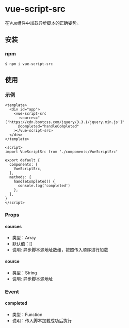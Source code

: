 # vue-script-src
在Vue组件中加载异步脚本的正确姿势。

## 安装
### npm
```
$ npm i vue-script-src
```

## 使用
### 示例
```
<template>
  <div id="app">
    <vue-script-src
      :sources="['https://cdn.bootcss.com/jquery/3.3.1/jquery.min.js']"
      @completed="handleCompleted"
    ></vue-script-src>
  </div>
</template>

<script>
import VueScriptSrc from './components/VueScriptSrc'

export default {
  components: {
    VueScriptSrc,
  },
  methods: {
    handleCompleted() {
      console.log('completed')
    },
  },
}
</script>
```

### Props
#### sources
- 类型：Array
- 默认值：[]
- 说明: 异步脚本源地址数组，按照传入顺序进行加载

#### source
- 类型：String
- 说明: 异步脚本源地址

### Event
#### completed
- 类型：Function
- 说明：传入脚本加载成功后执行


